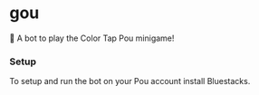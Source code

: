 # gou
🤖 A bot to play the Color Tap Pou minigame!

### Setup

To setup and run the bot on your Pou account install Bluestacks.
